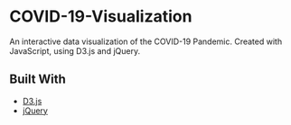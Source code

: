 # COVID-19-Visualization

An interactive data visualization of the COVID-19 Pandemic.
Created with JavaScript, using D3.js and jQuery.

## Built With

* [D3.js](https://d3js.org/)
* [jQuery](https://jquery.com/)
